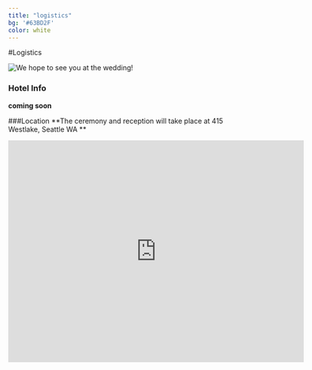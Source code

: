 ```yaml
---
title: "logistics"
bg: '#63BD2F'
color: white
---
```


#Logistics




<div>
    <img src="engagment_looking_border.jpg" title="We hope to see you at the wedding!" alt="We hope to see you at the wedding!"/>
</div>




### Hotel Info

**coming soon**

<!--

[**Hotel Info**](http://hotellink.com)
hotel description 


[**Hotel Info**](http://hotellink.com)
hotel description 

[**Hotel Info**](http://hotellink.com)
hotel description 


-->

###Location
**The ceremony and reception will take place at 415 Westlake, Seattle WA  **
  
  

<div class="icontain">
<iframe width="600"
height="450"
frameborder="0" style="border:0" src="https://www.google.com/maps/embed/v1/place?key=AIzaSyBWgLncJJvR2OskQhJpjEYCNzvCGNx1rJA
&q=Union+Church+Seattle+WA" allowfullscreen>
</iframe>
</div>
